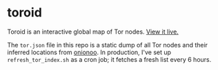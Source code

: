 toroid
======

Toroid is an interactive global map of Tor nodes.  [View it live.](http://toroid.savageinter.net/)

The `tor.json` file in this repo is a static dump of all Tor nodes and their
inferred locations from [onionoo](https://onionoo.torproject.org).  In
production, I've set up `refresh_tor_index.sh` as a cron job; it fetches a
fresh list every 6 hours.
